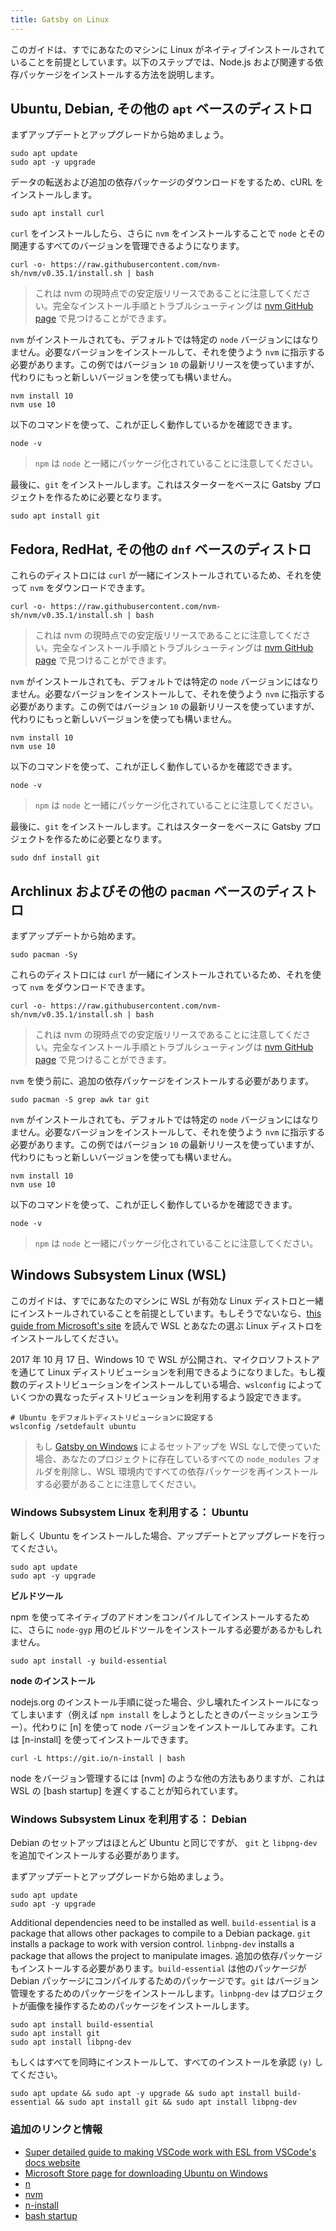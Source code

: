```yaml
---
title: Gatsby on Linux
---
```


このガイドは、すでにあなたのマシンに Linux がネイティブインストールされていることを前提としています。以下のステップでは、Node.js および関連する依存パッケージをインストールする方法を説明します。

## Ubuntu, Debian, その他の `apt` ベースのディストロ

まずアップデートとアップグレードから始めましょう。

```shell
sudo apt update
sudo apt -y upgrade
```

データの転送および追加の依存パッケージのダウンロードをするため、cURL をインストールします。

```shell
sudo apt install curl
```

`curl` をインストールしたら、さらに `nvm` をインストールすることで `node` とその関連するすべてのバージョンを管理できるようになります。

```shell
curl -o- https://raw.githubusercontent.com/nvm-sh/nvm/v0.35.1/install.sh | bash
```

> これは nvm の現時点での安定版リリースであることに注意してください。完全なインストール手順とトラブルシューティングは [nvm GitHub page](https://github.com/nvm-sh/nvm) で見つけることができます。

`nvm` がインストールされても、デフォルトでは特定の `node` バージョンにはなりません。必要なバージョンをインストールして、それを使うよう `nvm` に指示する必要があります。この例ではバージョン `10` の最新リリースを使っていますが、代わりにもっと新しいバージョンを使っても構いません。

```shell
nvm install 10
nvm use 10
```

以下のコマンドを使って、これが正しく動作しているかを確認できます。

```shell
node -v
```

> `npm` は `node` と一緒にパッケージ化されていることに注意してください。

最後に、`git` をインストールします。これはスターターをベースに Gatsby プロジェクトを作るために必要となります。

```shell
sudo apt install git
```

## Fedora, RedHat, その他の `dnf` ベースのディストロ

これらのディストロには `curl` が一緒にインストールされているため、それを使って `nvm` をダウンロードできます。

```shell
curl -o- https://raw.githubusercontent.com/nvm-sh/nvm/v0.35.1/install.sh | bash
```

> これは nvm の現時点での安定版リリースであることに注意してください。完全なインストール手順とトラブルシューティングは [nvm GitHub page](https://github.com/nvm-sh/nvm) で見つけることができます。

`nvm` がインストールされても、デフォルトでは特定の `node` バージョンにはなりません。必要なバージョンをインストールして、それを使うよう `nvm` に指示する必要があります。この例ではバージョン `10` の最新リリースを使っていますが、代わりにもっと新しいバージョンを使っても構いません。

```shell
nvm install 10
nvm use 10
```

以下のコマンドを使って、これが正しく動作しているかを確認できます。

```shell
node -v
```

> `npm` は `node` と一緒にパッケージ化されていることに注意してください。

最後に、`git` をインストールします。これはスターターをベースに Gatsby プロジェクトを作るために必要となります。

```shell
sudo dnf install git
```

## Archlinux およびその他の `pacman` ベースのディストロ

まずアップデートから始めます。

```shell
sudo pacman -Sy
```

これらのディストロには `curl` が一緒にインストールされているため、それを使って `nvm` をダウンロードできます。

```shell
curl -o- https://raw.githubusercontent.com/nvm-sh/nvm/v0.35.1/install.sh | bash
```

> これは nvm の現時点での安定版リリースであることに注意してください。完全なインストール手順とトラブルシューティングは [nvm GitHub page](https://github.com/nvm-sh/nvm) で見つけることができます。

`nvm` を使う前に、追加の依存パッケージをインストールする必要があります。

```shell
sudo pacman -S grep awk tar git
```

`nvm` がインストールされても、デフォルトでは特定の `node` バージョンにはなりません。必要なバージョンをインストールして、それを使うよう `nvm` に指示する必要があります。この例ではバージョン `10` の最新リリースを使っていますが、代わりにもっと新しいバージョンを使っても構いません。

```shell
nvm install 10
nvm use 10
```

以下のコマンドを使って、これが正しく動作しているかを確認できます。

```shell
node -v
```

> `npm` は `node` と一緒にパッケージ化されていることに注意してください。

## Windows Subsystem Linux (WSL)

このガイドは、すでにあなたのマシンに WSL が有効な Linux ディストロと一緒にインストールされていることを前提としています。もしそうでないなら、[this guide from Microsoft's site](https://docs.microsoft.com/en-us/windows/wsl/install-win10) を読んで WSL とあなたの選ぶ Linux ディストロをインストールしてください。

2017 年 10 月 17 日、Windows 10 で WSL が公開され、マイクロソフトストアを通じて Linux ディストリビューションを利用できるようになりました。もし複数のディストリビューションをインストールしている場合、`wslconfig` によっていくつかの異なったディストリビューションを利用するよう設定できます。

```shell
# Ubuntu をデフォルトディストリビューションに設定する
wslconfig /setdefault ubuntu
```

> もし [Gatsby on Windows](/docs/gatsby-on-windows/) によるセットアップを WSL なしで使っていた場合、あなたのプロジェクトに存在しているすべての `node_modules` フォルダを削除し、WSL 環境内ですべての依存パッケージを再インストールする必要があることに注意してください。

### Windows Subsystem Linux を利用する： Ubuntu

新しく Ubuntu をインストールした場合、アップデートとアップグレードを行ってください。

```shell
sudo apt update
sudo apt -y upgrade
```

**ビルドツール**

npm を使ってネイティブのアドオンをコンパイルしてインストールするために、さらに `node-gyp` 用のビルドツールをインストールする必要があるかもしれません。

```shell
sudo apt install -y build-essential
```

**node のインストール**

nodejs.org のインストール手順に従った場合、少し壊れたインストールになってしまいます（例えば `npm install` をしようとしたときのパーミッションエラー）。代わりに [n] を使って node バージョンをインストールしてみます。これは [n-install] を使ってインストールできます。

```shell
curl -L https://git.io/n-install | bash
```

node をバージョン管理するには [nvm] のような他の方法もありますが、これは WSL の [bash startup] を遅くすることが知られています。

### Windows Subsystem Linux を利用する： Debian

Debian のセットアップはほとんど Ubuntu と同じですが、 `git` と `libpng-dev` を追加でインストールする必要があります。

まずアップデートとアップグレードから始めましょう。

```shell
sudo apt update
sudo apt -y upgrade
```

Additional dependencies need to be installed as well. `build-essential` is a package that allows other packages to compile to a Debian package. `git` installs a package to work with version control. `linbpng-dev` installs a package that allows the project to manipulate images.
追加の依存パッケージもインストールする必要があります。`build-essential` は他のパッケージが Debian パッケージにコンパイルするためのパッケージです。`git` はバージョン管理をするためのパッケージをインストールします。`linbpng-dev` はプロジェクトが画像を操作するためのパッケージをインストールします。

```shell
sudo apt install build-essential
sudo apt install git
sudo apt install libpng-dev
```

もしくはすべてを同時にインストールして、すべてのインストールを承認 `(y)` してください。

```shell
sudo apt update && sudo apt -y upgrade && sudo apt install build-essential && sudo apt install git && sudo apt install libpng-dev
```

### 追加のリンクと情報

- [Super detailed guide to making VSCode work with ESL from VSCode's docs website](https://code.visualstudio.com/docs/remote/wsl)
- [Microsoft Store page for downloading Ubuntu on Windows](https://www.microsoft.com/en-us/store/p/ubuntu/9nblggh4msv6)
- [n](https://github.com/tj/n)
- [nvm](https://github.com/creationix/nvm)
- [n-install](https://github.com/mklement0/n-install)
- [bash startup](https://github.com/Microsoft/WSL/issues/776#issuecomment-266112578)
